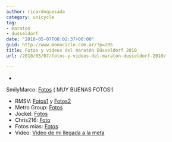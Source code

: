 ```yaml
---
author: ricardoquesada
category: unicycle
tag:
- maraton
- dusseldorf
date: "2010-05-07T08:02:37+00:00"
guid: http://www.monociclo.com.ar/?p=205
title: Fotos y videos del maratón Düsseldorf 2010
url: /2010/05/07/fotos-y-videos-del-maraton-dusseldorf-2010/

---
```


-
SmilyMarco: [Fotos](http://picasaweb.google.de/fstschmidt/DusseldorfMarathon2010Einrad#) (
MUY BUENAS FOTOS!)
- RMSV: [Fotos1](http://www.rmsv-duesseldorf.de/1doimage/vorschau.php?cat=46)
  y [Fotos2](http://picasaweb.google.de/106525771648370940701/Einradmarathon201002#)
- Metro
  Group: [Fotos](http://www.marathon-photos.com/scripts/event_entry.py?event=Sports/GKDE/2010/METRO+Group+Marathon+Dusseldorf&new_search=1&match=5036)
- Jockel: [Fotos](http://picasaweb.google.de/103914983471379325431/PicasaDusseldorf#)
- Chris216: [Foto](http://picasaweb.google.de/chrisR216/Marathon2010FurWebalbum?authkey=Gv1sRgCOPIzd2hj7rCKg#)
- Fotos mias: [Fotos](https://photos.app.goo.gl/mVLkzYYatGyw69ge8)
- Video: [Video de mi llegada a la meta](http://www.finisherclip.de/en/previews/index/56/5036/DSL/links)
